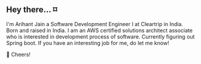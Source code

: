## Hey there... ⌑

I'm Arihant Jain a Software Development Engineer I at Cleartrip in India. Born and raised in India. I am an AWS certified solutions architect associate who is interested in development process of software. Currently figuring out Spring boot. If you have an interesting job for me, do let me know! 

🥂 Cheers!
